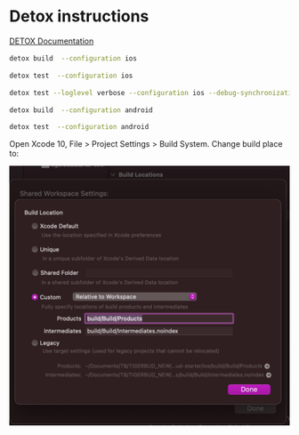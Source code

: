 # Detox instructions

[DETOX Documentation](https://github.com/wix/Detox)

```bash
detox build  --configuration ios
```

```bash
detox test  --configuration ios
```

```bash
detox test --loglevel verbose --configuration ios --debug-synchronization 1000
```

```bash
detox build  --configuration android
```

```bash
detox test  --configuration android
```

Open Xcode 10, File > Project Settings > Build System. Change build place to:

<img src="../../image/iosBuildDetox.png" alt="info" title="info" align="left"  />
